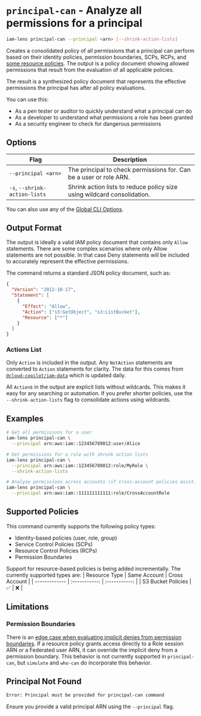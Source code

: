 # `principal-can` - Analyze all permissions for a principal

```bash
iam-lens principal-can --principal <arn> [--shrink-action-lists]
```

Creates a consolidated policy of all permissions that a principal can perform based on their identity policies, permission boundaries, SCPs, RCPs, and [some resource policies](#supported-policies). The output is a policy document showing allowed permissions that result from the evaluation of all applicable policies.

The result is a synthesized policy document that represents the effective permissions the principal has after all policy evaluations.

You can use this:

- As a pen tester or auditor to quickly understand what a principal can do
- As a developer to understand what permissions a role has been granted
- As a security engineer to check for dangerous permissions

## Options

| Flag                          | Description                                                             |
| ----------------------------- | ----------------------------------------------------------------------- |
| `--principal <arn>`           | The principal to check permissions for. Can be a user or role ARN.      |
| `-s`, `--shrink-action-lists` | Shrink action lists to reduce policy size using wildcard consolidation. |

You can also use any of the [Global CLI Options](GlobalCliOptions.md).

## Output Format

The output is ideally a valid IAM policy document that contains only `Allow` statements. There are some complex scenarios where only Allow statements are not possible. In that case Deny statements will be included to accurately represent the effective permissions.

The command returns a standard JSON policy document, such as:

```json
{
  "Version": "2012-10-17",
  "Statement": [
    {
      "Effect": "Allow",
      "Action": ["s3:GetObject", "s3:ListBucket"],
      "Resource": ["*"]
    }
  ]
}
```

### Actions List

Only `Action` is included in the output. Any `NotAction` statements are converted to `Action` statements for clarity. The data for this comes from [`@cloud-copilot/iam-data`](https://github.com/cloud-copilot/iam-data) which is updated daily.

All `Action`s in the output are explicit lists without wildcards. This makes it easy for any searching or automation. If you prefer shorter policies, use the `--shrink-action-lists` flag to consolidate actions using wildcards.

## Examples

```bash
# Get all permissions for a user
iam-lens principal-can \
  --principal arn:aws:iam::123456789012:user/Alice

# Get permissions for a role with shrunk action lists
iam-lens principal-can \
  --principal arn:aws:iam::123456789012:role/MyRole \
  --shrink-action-lists

# Analyze permissions across accounts (if cross-account policies exist)
iam-lens principal-can \
  --principal arn:aws:iam::111111111111:role/CrossAccountRole
```

## Supported Policies

This command currently supports the following policy types:

- Identity-based policies (user, role, group)
- Service Control Policies (SCPs)
- Resource Control Policies (RCPs)
- Permission Boundaries

Support for resource-based policies is being added incrementally. The currently supported types are:
| Resource Type | Same Account | Cross Account |
| ------------- | :-----------: | :-----------: |
| S3 Bucket Policies | ✅ | ❌ |

## Limitations

### Permission Boundaries

There is an [edge case when evaluating implicit denies from permission boundaries](https://docs.aws.amazon.com/IAM/latest/UserGuide/access_policies_boundaries.html#access_policies_boundaries-eval-logic). If a resource policy grants access directly to a Role session ARN or a Federated user ARN, it can override the implicit deny from a permission boundary. This behavior is not currently supported in `principal-can`, but `simulate` and `who-can` do incorporate this behavior.

## Principal Not Found

```bash
Error: Principal must be provided for principal-can command
```

Ensure you provide a valid principal ARN using the `--principal` flag.
